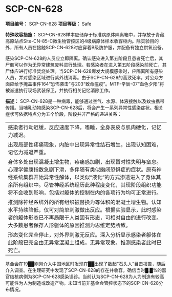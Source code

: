 # SCP-CN-628


**项目编号：** SCP-CN-628
**项目等级：** Safe

**特殊收容措施：** SCP-CN-628样本应储存于标准病原体隔离箱中，并存放于青藏高原站点Site-CN-85-C微生物管控区的4级病原体样本收容柜内。除实验目的外，所有人员在接触SCP-CN-628时应穿着B级防护服，并配备有独立供氧设备。

感染SCP-CN-628的人员应立即隔离。确认感染进入第五阶段且患者死亡后，其尸骸可以作为无异常建筑废料进行处理。若感染者在进入第五阶段感染前死亡，其尸体应进行标准焚烧处理。当SCP-CN-628爆发大规模感染时，应隔离所有感染人员，并对感染区域进行紫外线消毒。由于SCP-CN-628的高致死率，对公众方面应给予掩盖事件164“恐怖袭击”与203“致命瘟疫”。MTF-辛辰-07“血色夕阳”将被派遣执行现场武装保卫，并执行相关记忆消除工作。

**描述：** SCP-CN-628是一种病毒，能够通过空气、水源、体液接触以及蚊虫携带传播。当哺乳动物感染SCP-CN-628后，将会产生一系列异常性感染症状。相关症状可依据特点分为五个阶段，阶段并非严格的递进关系：
<table class='wiki-content-table'>
 <tr>
  <td colspan='1' rowspan='1'>&#24863;&#26579;&#32773;&#34892;&#21160;&#36831;&#32531;&#65292;&#21453;&#24212;&#36895;&#24230;&#19979;&#38477;&#65292;&#21980;&#30561;&#65292;&#20840;&#36523;&#34920;&#30382;&#19982;&#32908;&#32905;&#30828;&#21270;&#65292;&#35760;&#24518;&#21147;&#20943;&#36864;&#12290;</td>
 </tr>
 <tr>
  <td colspan='1' rowspan='1'>&#20986;&#29616;&#23616;&#37096;&#24615;&#30140;&#30171;&#29616;&#35937;&#65292;&#20869;&#33039;&#20013;&#20986;&#29616;&#24322;&#24120;&#24615;&#32467;&#30707;&#22686;&#29983;&#12290;&#20986;&#29616;&#35748;&#30693;&#22256;&#38590;&#65292;&#35760;&#24518;&#21147;&#20943;&#36864;&#20005;&#37325;&#12290;</td>
 </tr>
 <tr>
  <td colspan='1' rowspan='1'>&#36523;&#20307;&#22810;&#22788;&#20986;&#29616;&#28151;&#20957;&#22303;&#22686;&#29983;&#29289;&#65292;&#30140;&#30171;&#24863;&#21152;&#21095;&#65292;&#20986;&#29616;&#26242;&#26102;&#24615;&#22833;&#26126;&#19982;&#31378;&#24687;&#12290;&#24515;&#29702;&#23398;&#20581;&#24247;&#25351;&#25968;&#24613;&#21095;&#19979;&#28369;&#65292;&#22810;&#20276;&#38543;&#26377;&#31867;&#20284;&#24189;&#38381;&#24656;&#24807;&#30151;&#30340;&#30151;&#29366;&#12290;&#21407;&#26377;&#31070;&#32463;&#31995;&#32479;&#38598;&#32676;&#24320;&#22987;&#24322;&#24120;&#24615;&#35299;&#20307;&#65292;&#20197;&#31867;&#20284;&#8220;&#28082;&#21270;&#8221;&#30340;&#26041;&#24335;&#28183;&#36879;&#36827;&#20837;&#20102;&#36523;&#20307;&#20854;&#20313;&#25152;&#26377;&#32452;&#32455;&#20013;&#12290;&#23613;&#31649;&#31070;&#32463;&#31995;&#32479;&#32463;&#21382;&#27492;&#31181;&#31243;&#24230;&#21464;&#21270;&#65292;&#20854;&#29616;&#38454;&#27573;&#32452;&#32455;&#21151;&#33021;&#23558;&#19981;&#20250;&#25910;&#21040;&#24433;&#21709;&#65292;&#21253;&#25324;&#23545;&#36527;&#20307;&#30340;&#25511;&#21046;&#22312;&#20869;&#30340;&#21508;&#39033;&#34892;&#20026;&#22343;&#21487;&#27491;&#24120;&#36827;&#34892;&#12290;</td>
 </tr>
 <tr>
  <td colspan='1' rowspan='1'>&#25512;&#27979;&#38500;&#31070;&#32463;&#31995;&#32479;&#22806;&#30340;&#25152;&#26377;&#32452;&#32455;&#34987;&#26367;&#25442;&#20026;&#31561;&#20307;&#31215;&#30340;&#28151;&#20957;&#22303;&#22686;&#29983;&#29289;&#12290;&#35748;&#30693;&#27700;&#24179;&#25345;&#32493;&#38477;&#20302;&#65292;&#20165;&#21487;&#23545;&#31616;&#21333;&#21050;&#28608;&#20570;&#20986;&#21453;&#24212;&#12290;&#26681;&#25454;&#23454;&#39564;&#26174;&#31034;&#65292;&#27492;&#26102;&#24863;&#26579;&#32773;&#30340;&#36527;&#20307;&#24418;&#24577;&#24050;&#19981;&#20877;&#23616;&#38480;&#20110;&#20154;&#31867;&#22266;&#26377;&#24418;&#24577;&#65292;&#21487;&#30456;&#23545;&#33258;&#30001;&#30340;&#36827;&#34892;&#25913;&#21464;&#12290;&#22823;&#22810;&#25968;&#24739;&#32773;&#20445;&#23384;&#20154;&#24418;&#36527;&#20307;&#30340;&#21407;&#22240;&#25512;&#27979;&#20026;&#24605;&#32500;&#23450;&#21183;&#25152;&#33268;&#12290;</td>
 </tr>
 <tr>
  <td colspan='1' rowspan='1'>&#24418;&#24577;&#21464;&#21270;&#23436;&#20840;&#20572;&#27490;&#65292;&#23545;&#22806;&#30028;&#21050;&#28608;&#26080;&#21453;&#24212;&#12290;&#28145;&#20837;&#20998;&#26512;&#26174;&#31034;&#24863;&#26579;&#32773;&#36527;&#20307;&#22312;&#27492;&#38454;&#27573;&#24050;&#23436;&#20840;&#30001;&#26080;&#24322;&#24120;&#28151;&#20957;&#22303;&#32452;&#25104;&#65292;&#26080;&#24322;&#24120;&#29616;&#35937;&#12290;&#25512;&#27979;&#24863;&#26579;&#32773;&#27492;&#26102;&#24050;&#27515;&#20129;&#12290;</td>
 </tr>
</table>
基金会在19██刚刚介入中国地区时发现在██出现了数起“石头人”目击报告，随后介入调查。在生理研究中发现了SCP-CN-628的存在并收容。确信当时█.█%的器官结核病例为SCP-CN-628感染误诊。当前认为SCP-CN-628为人为制造有较高可能性为人为制造或改造产物。未知当前非基金会管控状态下的SCP-CN-628分布情况。





